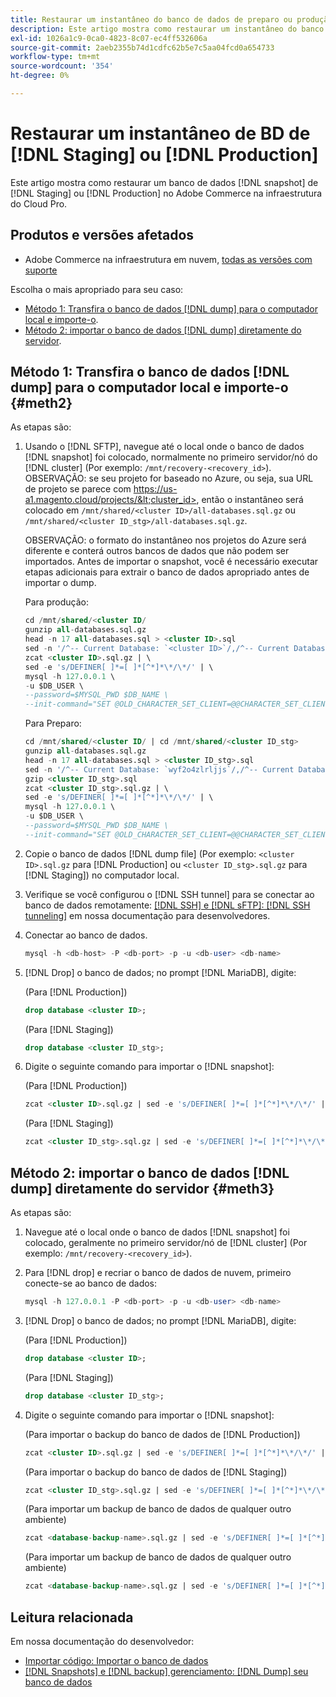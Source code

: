 ```yaml
---
title: Restaurar um instantâneo do banco de dados de preparo ou produção
description: Este artigo mostra como restaurar um instantâneo do banco de dados de Preparo ou Produção na Adobe Commerce na infraestrutura em nuvem.
exl-id: 1026a1c9-0ca0-4823-8c07-ec4ff532606a
source-git-commit: 2aeb2355b74d1cdfc62b5e7c5aa04fcd0a654733
workflow-type: tm+mt
source-wordcount: '354'
ht-degree: 0%

---
```


# Restaurar um instantâneo de BD de [!DNL Staging] ou [!DNL Production]

Este artigo mostra como restaurar um banco de dados [!DNL snapshot] de [!DNL Staging] ou [!DNL Production] no Adobe Commerce na infraestrutura do Cloud Pro.

## Produtos e versões afetados

* Adobe Commerce na infraestrutura em nuvem, [todas as versões com suporte](https://magento.com/sites/default/files/magento-software-lifecycle-policy.pdf)

Escolha o mais apropriado para seu caso:

* [Método 1: Transfira o banco de dados [!DNL dump] para o computador local e importe-o](#meth2).
* [Método 2: importar o banco de dados [!DNL dump] diretamente do servidor](#meth3).

## Método 1: Transfira o banco de dados [!DNL dump] para o computador local e importe-o {#meth2}

As etapas são:

1. Usando o [!DNL SFTP], navegue até o local onde o banco de dados [!DNL snapshot] foi colocado, normalmente no primeiro servidor/nó do [!DNL cluster] (Por exemplo: `/mnt/recovery-<recovery_id>`). OBSERVAÇÃO: se seu projeto for baseado no Azure, ou seja, sua URL de projeto se parece com https://us-a1.magento.cloud/projects/&lt;cluster_id>, então o instantâneo será colocado em `/mnt/shared/<cluster ID>/all-databases.sql.gz` ou `/mnt/shared/<cluster ID_stg>/all-databases.sql.gz`.

   OBSERVAÇÃO: o formato do instantâneo nos projetos do Azure será diferente e conterá outros bancos de dados que não podem ser importados. Antes de importar o snapshot, você     é necessário executar etapas adicionais para extrair o banco de dados apropriado antes de importar o dump.

   Para produção:

   ```sql
   cd /mnt/shared/<cluster ID/
   gunzip all-databases.sql.gz 
   head -n 17 all-databases.sql > <cluster ID>.sql 
   sed -n '/^-- Current Database: `<cluster ID>`/,/^-- Current Database: `/p' all-databases.sql >> <cluster ID>.sql gzip <cluster ID>.sql
   zcat <cluster ID>.sql.gz | \
   sed -e 's/DEFINER[ ]*=[ ]*[^*]*\*/\*/' | \
   mysql -h 127.0.0.1 \
   -u $DB_USER \
   --password=$MYSQL_PWD $DB_NAME \
   --init-command="SET @OLD_CHARACTER_SET_CLIENT=@@CHARACTER_SET_CLIENT ;SET @OLD_CHARACTER_SET_RESULTS=@@CHARACTER_SET_RESULTS ;SET @OLD_COLLATION_CONNECTION=@@COLLATION_CONNECTION ;SET NAMES utf8 ;SET @OLD_TIME_ZONE=@@TIME_ZONE ;SET TIME_ZONE='+00:00' ;SET @OLD_UNIQUE_CHECKS=@@UNIQUE_CHECKS, UNIQUE_CHECKS=0 ;SET @OLD_FOREIGN_KEY_CHECKS=@@FOREIGN_KEY_CHECKS, FOREIGN_KEY_CHECKS=0 ;SET @OLD_SQL_MODE=@@SQL_MODE, SQL_MODE='NO_AUTO_VALUE_ON_ZERO' ;SET @OLD_SQL_NOTES=@@SQL_NOTES, SQL_NOTES=0;"
   ```

   Para Preparo:

   ```sql
   cd /mnt/shared/<cluster ID/ | cd /mnt/shared/<cluster ID_stg>
   gunzip all-databases.sql.gz 
   head -n 17 all-databases.sql > <cluster ID_stg>.sql
   sed -n '/^-- Current Database: `wyf2o4zlrljjs`/,/^-- Current Database: `/p' all-databases.sql >> <cluster ID_stg>.sql 
   gzip <cluster ID_stg>.sql  
   zcat <cluster ID_stg>.sql.gz | \
   sed -e 's/DEFINER[ ]*=[ ]*[^*]*\*/\*/' | \
   mysql -h 127.0.0.1 \
   -u $DB_USER \
   --password=$MYSQL_PWD $DB_NAME \
   --init-command="SET @OLD_CHARACTER_SET_CLIENT=@@CHARACTER_SET_CLIENT ;SET @OLD_CHARACTER_SET_RESULTS=@@CHARACTER_SET_RESULTS ;SET @OLD_COLLATION_CONNECTION=@@COLLATION_CONNECTION ;SET NAMES utf8 ;SET @OLD_TIME_ZONE=@@TIME_ZONE ;SET TIME_ZONE='+00:00' ;SET @OLD_UNIQUE_CHECKS=@@UNIQUE_CHECKS, UNIQUE_CHECKS=0 ;SET @OLD_FOREIGN_KEY_CHECKS=@@FOREIGN_KEY_CHECKS, FOREIGN_KEY_CHECKS=0 ;SET @OLD_SQL_MODE=@@SQL_MODE, SQL_MODE='NO_AUTO_VALUE_ON_ZERO' ;SET @OLD_SQL_NOTES=@@SQL_NOTES, SQL_NOTES=0;"
   ```

1. Copie o banco de dados [!DNL dump file] (Por exemplo: `<cluster ID>.sql.gz` para [!DNL Production] ou `<cluster ID_stg>.sql.gz` para [!DNL Staging]) no computador local.
1. Verifique se você configurou o [!DNL SSH tunnel] para se conectar ao banco de dados remotamente: [[!DNL SSH] e [!DNL sFTP]: [!DNL SSH tunneling]](https://experienceleague.adobe.com/en/docs/commerce-cloud-service/user-guide/develop/secure-connections#env-start-tunn) em nossa documentação para desenvolvedores.
1. Conectar ao banco de dados.

   ```sql
   mysql -h <db-host> -P <db-port> -p -u <db-user> <db-name>
   ```

1. [!DNL Drop] o banco de dados; no prompt [!DNL MariaDB], digite:

   (Para [!DNL Production])

   ```sql
   drop database <cluster ID>;
   ```

   (Para [!DNL Staging])

   ```sql
   drop database <cluster ID_stg>;
   ```

1. Digite o seguinte comando para importar o [!DNL snapshot]:

   (Para [!DNL Production])

   ```sql
   zcat <cluster ID>.sql.gz | sed -e 's/DEFINER[ ]*=[ ]*[^*]*\*/\*/' | mysql -h 127.0.0.1 -P <db-port> -p -u   <db-user> <db-name>
   ```

   (Para [!DNL Staging])

   ```sql
   zcat <cluster ID_stg>.sql.gz | sed -e 's/DEFINER[ ]*=[ ]*[^*]*\*/\*/' | mysql -h 127.0.0.1 -P <db-port> -p -u   <db-user> <db-name>
   ```

## Método 2: importar o banco de dados [!DNL dump] diretamente do servidor {#meth3}

As etapas são:

1. Navegue até o local onde o banco de dados [!DNL snapshot] foi colocado, geralmente no primeiro servidor/nó de [!DNL cluster] (Por exemplo: `/mnt/recovery-<recovery_id>`).
1. Para [!DNL drop] e recriar o banco de dados de nuvem, primeiro conecte-se ao banco de dados:

   ```sql
   mysql -h 127.0.0.1 -P <db-port> -p -u <db-user> <db-name>
   ```

1. [!DNL Drop] o banco de dados; no prompt [!DNL MariaDB], digite:

   (Para [!DNL Production])

   ```sql
   drop database <cluster ID>;
   ```

   (Para [!DNL Staging])

   ```sql
   drop database <cluster ID_stg>;
   ```

1. Digite o seguinte comando para importar o [!DNL snapshot]:

   (Para importar o backup do banco de dados de [!DNL Production])

   ```sql
   zcat <cluster ID>.sql.gz | sed -e 's/DEFINER[ ]*=[ ]*[^*]*\*/\*/' | mysql -h 127.0.0.1 -p -u <db-user> <db-name>
   ```

   (Para importar o backup do banco de dados de [!DNL Staging])

   ```sql
   zcat <cluster ID_stg>.sql.gz | sed -e 's/DEFINER[ ]*=[ ]*[^*]*\*/\*/' | mysql -h 127.0.0.1 -p -u <db-user> <db-name>
   ```

   (Para importar um backup de banco de dados de qualquer outro ambiente)

   ```sql
   zcat <database-backup-name>.sql.gz | sed -e 's/DEFINER[ ]*=[ ]*[^*]*\*/\*/' | mysql -h 127.0.0.1 -p -u <db-user> <db-name>
   ```

   (Para importar um backup de banco de dados de qualquer outro ambiente)

   ```sql
   zcat <database-backup-name>.sql.gz | sed -e 's/DEFINER[ ]*=[ ]*[^*]*\*/\*/' | mysql -h 127.0.0.1 -p -u <db-user> <db-name>
   ```

## Leitura relacionada

Em nossa documentação do desenvolvedor:

* [Importar código: Importar o banco de dados](https://experienceleague.adobe.com/en/docs/commerce-cloud-service/user-guide/develop/deploy/staging-production)
* [[!DNL Snapshots] e [!DNL backup] gerenciamento: [!DNL Dump] seu banco de dados](https://experienceleague.adobe.com/en/docs/commerce-cloud-service/user-guide/develop/storage/snapshots)
